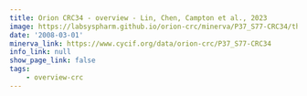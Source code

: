 ```yaml
---
title: Orion CRC34 - overview - Lin, Chen, Campton et al., 2023
image: https://labsyspharm.github.io/orion-crc/minerva/P37_S77-CRC34/thumbnail.jpg
date: '2008-03-01'
minerva_link: https://www.cycif.org/data/orion-crc/P37_S77-CRC34
info_link: null
show_page_link: false
tags:
    - overview-crc
---
```

